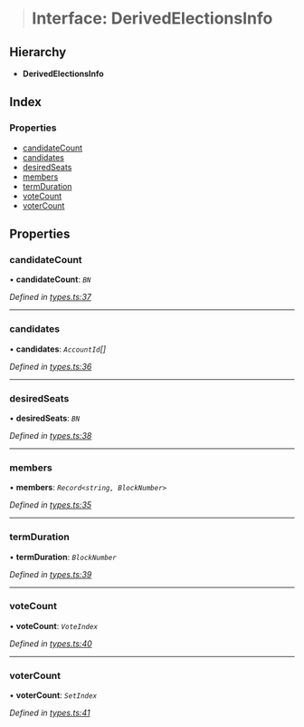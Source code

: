 > # Interface: DerivedElectionsInfo

## Hierarchy

* **DerivedElectionsInfo**

## Index

### Properties

* [candidateCount](_types_.derivedelectionsinfo.md#candidatecount)
* [candidates](_types_.derivedelectionsinfo.md#candidates)
* [desiredSeats](_types_.derivedelectionsinfo.md#desiredseats)
* [members](_types_.derivedelectionsinfo.md#members)
* [termDuration](_types_.derivedelectionsinfo.md#termduration)
* [voteCount](_types_.derivedelectionsinfo.md#votecount)
* [voterCount](_types_.derivedelectionsinfo.md#votercount)

## Properties

###  candidateCount

• **candidateCount**: *`BN`*

*Defined in [types.ts:37](https://github.com/polkadot-js/api/blob/dd7b138/packages/api-derive/src/types.ts#L37)*

___

###  candidates

• **candidates**: *`AccountId`[]*

*Defined in [types.ts:36](https://github.com/polkadot-js/api/blob/dd7b138/packages/api-derive/src/types.ts#L36)*

___

###  desiredSeats

• **desiredSeats**: *`BN`*

*Defined in [types.ts:38](https://github.com/polkadot-js/api/blob/dd7b138/packages/api-derive/src/types.ts#L38)*

___

###  members

• **members**: *`Record<string, BlockNumber>`*

*Defined in [types.ts:35](https://github.com/polkadot-js/api/blob/dd7b138/packages/api-derive/src/types.ts#L35)*

___

###  termDuration

• **termDuration**: *`BlockNumber`*

*Defined in [types.ts:39](https://github.com/polkadot-js/api/blob/dd7b138/packages/api-derive/src/types.ts#L39)*

___

###  voteCount

• **voteCount**: *`VoteIndex`*

*Defined in [types.ts:40](https://github.com/polkadot-js/api/blob/dd7b138/packages/api-derive/src/types.ts#L40)*

___

###  voterCount

• **voterCount**: *`SetIndex`*

*Defined in [types.ts:41](https://github.com/polkadot-js/api/blob/dd7b138/packages/api-derive/src/types.ts#L41)*